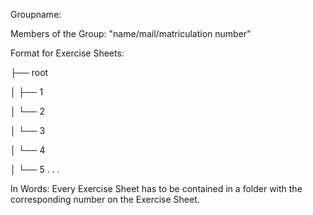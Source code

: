 Groupname:

Members of the Group:
"name/mail/matriculation number"



Format for Exercise Sheets:

├── root

│   ├── 1

│   └── 2

│   └── 3

│   └── 4

│   └── 5
.
.
.


In Words: Every Exercise Sheet has to be contained in a folder with the
corresponding number on the Exercise Sheet.